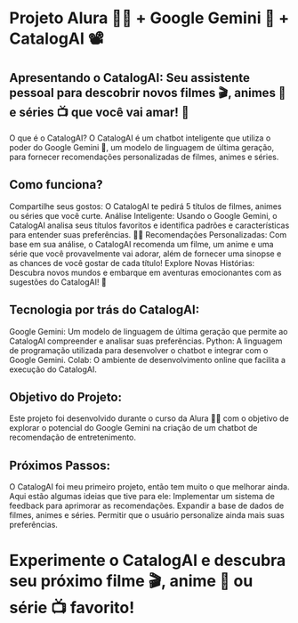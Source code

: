 # Projeto Alura 🧑‍💻 + Google Gemini 🌟 + CatalogAI 📽️

## Apresentando o CatalogAI: Seu assistente pessoal para descobrir novos filmes 🎬, animes 🏯 e séries 📺 que você vai amar! 💖
O que é o CatalogAI?
O CatalogAI é um chatbot inteligente que utiliza o poder do Google Gemini 🌟, um modelo de linguagem de última geração, para fornecer recomendações personalizadas de filmes, animes e séries.

## Como funciona?
Compartilhe seus gostos: O CatalogAI te pedirá 5 títulos de filmes, animes ou séries que você curte.
Análise Inteligente: Usando o Google Gemini, o CatalogAI analisa seus títulos favoritos e identifica padrões e características para entender suas preferências. 🧠💡
Recomendações Personalizadas: Com base em sua análise, o CatalogAI recomenda um filme, um anime e uma série que você provavelmente vai adorar, além de fornecer uma sinopse e as chances de você gostar de cada título!
Explore Novas Histórias: Descubra novos mundos e embarque em aventuras emocionantes com as sugestões do CatalogAI! 🚀

## Tecnologia por trás do CatalogAI:
Google Gemini: Um modelo de linguagem de última geração que permite ao CatalogAI compreender e analisar suas preferências.
Python: A linguagem de programação utilizada para desenvolver o chatbot e integrar com o Google Gemini.
Colab: O ambiente de desenvolvimento online que facilita a execução do CatalogAI.

## Objetivo do Projeto:
Este projeto foi desenvolvido durante o curso da Alura 🧑‍💻 com o objetivo de explorar o potencial do Google Gemini na criação de um chatbot de recomendação de entretenimento.

## Próximos Passos:
O CatalogAI foi meu primeiro projeto, então tem muito o que melhorar ainda. Aqui estão algumas ideias que tive para ele:
Implementar um sistema de feedback para aprimorar as recomendações.
Expandir a base de dados de filmes, animes e séries.
Permitir que o usuário personalize ainda mais suas preferências.

# Experimente o CatalogAI e descubra seu próximo filme 🎬, anime 🏯 ou série 📺 favorito!
